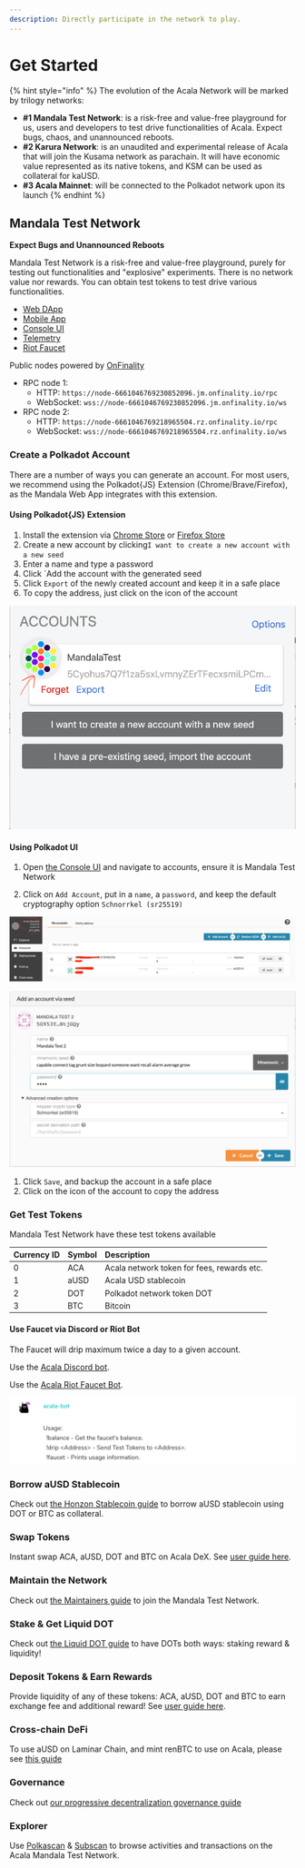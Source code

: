 ```yaml
---
description: Directly participate in the network to play.
---
```


# Get Started

{% hint style="info" %}
The evolution of the Acala Network will be marked by trilogy networks:

* **\#1 Mandala Test Network**: is a risk-free and value-free playground for us, users and developers to test drive functionalities of Acala. Expect bugs, chaos, and unannounced reboots.
* **\#2 Karura Network**: is an unaudited and experimental release of Acala that will join the Kusama network as parachain. It will have economic value represented as its native tokens, and KSM can be used as collateral for kaUSD.
* **\#3 Acala Mainnet**: will be connected to the Polkadot network upon its launch
{% endhint %}

## Mandala Test Network

**Expect Bugs and Unannounced Reboots**

Mandala Test Network is a risk-free and value-free playground, purely for testing out functionalities and "explosive" experiments. There is no network value nor rewards. You can obtain test tokens to test drive various functionalities.

* [Web DApp](https://apps.acala.network/)
* [Mobile App](https://polkawallet.io/#download)
* [Console UI](https://console.acala.network/)
* [Telemetry](https://telemetry.polkadot.io/#list/Acala%20Mandala%20TC3)
* [Riot Faucet](https://riot.im/app/#/room/#acala-faucet:matrix.org)

Public nodes powered by [OnFinality](https://www.onfinality.io/)

* RPC node 1:
  * HTTP: `https://node-6661046769230852096.jm.onfinality.io/rpc`
  * WebSocket: `wss://node-6661046769230852096.jm.onfinality.io/ws`
* RPC node 2:
  * HTTP: `https://node-6661046769218965504.rz.onfinality.io/rpc`
  * WebSocket: `wss://node-6661046769218965504.rz.onfinality.io/ws`

### Create a Polkadot Account

There are a number of ways you can generate an account. For most users, we recommend using the Polkadot{JS} Extension \(Chrome/Brave/Firefox\), as the Mandala Web App integrates with this extension.

#### Using Polkadot{JS} Extension

1. Install the extension via [Chrome Store](https://chrome.google.com/webstore/detail/polkadot%7Bjs%7D-extension/mopnmbcafieddcagagdcbnhejhlodfdd?hl=en) or [Firefox Store](https://addons.mozilla.org/en-US/firefox/addon/polkadot-js-extension/)
2. Create a new account by clicking`I want to create a new account with a new seed`
3. Enter a name and type a password
4. Click \`Add the account with the generated seed
5. Click `Export` of the newly created account and keep it in a safe place
6. To copy the address, just click on the icon of the account

![](../../.gitbook/assets/started_extension.png)

#### Using Polkadot UI

1. Open [the Console UI](https://console.acala.network/#/accounts) and navigate to accounts, ensure it is Mandala Test Network

 2. Click on `Add Account`, put in a `name`, a `password`, and keep the default cryptography option `Schnorrkel (sr25519)`

![Polkadot UI](../../.gitbook/assets/started_ui.png)

![create](../../.gitbook/assets/started_createacc.png)

1. Click `Save`, and backup the account in a safe place
2. Click on the icon of the account to copy the address

### Get Test Tokens

Mandala Test Network have these test tokens available

| Currency ID | Symbol | Description |
| :--- | :--- | :--- |
| 0 | ACA | Acala network token for fees, rewards etc. |
| 1 | aUSD | Acala USD stablecoin |
| 2 | DOT | Polkadot network token DOT |
| 3 | BTC | Bitcoin |

#### Use Faucet via Discord or Riot Bot

The Faucet will drip maximum twice a day to a given account.

Use the [Acala Discord bot](https://discord.gg/Huh7F4p).

Use the [Acala Riot Faucet Bot](https://riot.im/app/#/room/#acala-faucet:matrix.org). 

![faucet](../../.gitbook/assets/started_faucet.png)

### Borrow aUSD Stablecoin

Check out [the Honzon Stablecoin guide](https://wiki.acala.network/learn/basics/honzon-stablecoin) to borrow aUSD stablecoin using DOT or BTC as collateral.

### Swap Tokens

Instant swap ACA, aUSD, DOT and BTC on Acala DeX. See [user guide here](https://wiki.acala.network/learn/basics/dex).

### Maintain the Network

Check out [the Maintainers guide](https://wiki.acala.network/maintain/network-maintainers) to join the Mandala Test Network.

### Stake & Get Liquid DOT

Check out [the Liquid DOT guide](https://wiki.acala.network/learn/basics/homa-liquid-dot) to have DOTs both ways: staking reward & liquidity!

### Deposit Tokens & Earn Rewards

Provide liquidity of any of these tokens: ACA, aUSD, DOT and BTC to earn exchange fee and additional reward! See [user guide here](https://wiki.acala.network/learn/basics/deposit-and-earn).

### Cross-chain DeFi

To use aUSD on Laminar Chain, and mint renBTC to use on Acala, please see [this guide](https://wiki.acala.network/learn/basics/cross-chain-defi)

### Governance

Check out [our progressive decentralization governance guide](https://wiki.acala.network/maintain/governance-guides)

### Explorer

Use [Polkascan](https://polkascan.io/pre/acala-mandal) & [Subscan](https://acala-testnet.subscan.io/) to browse activities and transactions on the Acala Mandala Test Network.


